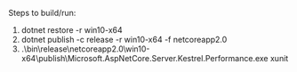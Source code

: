 Steps to build/run:

 1. dotnet restore -r win10-x64
 2. dotnet publish -c release -r win10-x64 -f netcoreapp2.0
 3. .\bin\release\netcoreapp2.0\win10-x64\publish\Microsoft.AspNetCore.Server.Kestrel.Performance.exe xunit

